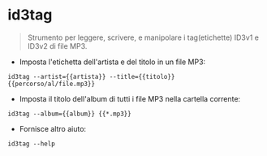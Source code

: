 # id3tag

> Strumento per leggere, scrivere, e manipolare i tag(etichette) ID3v1 e ID3v2 di file MP3.

- Imposta l'etichetta dell'artista e del titolo in un file MP3:

`id3tag --artist={{artista}} --title={{titolo}} {{percorso/al/file.mp3}}`

- Imposta il titolo dell'album di tutti i file MP3 nella cartella corrente:

`id3tag --album={{album}} {{*.mp3}}`

- Fornisce altro aiuto:

`id3tag --help`
